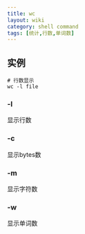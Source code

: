 ```yaml
---
title: wc
layout: wiki
category: shell command
tags: [统计,行数,单词数]
---
```



## 实例

~~~
# 行数显示
wc -l file
~~~

### -l

显示行数

### -c

显示bytes数

### -m

显示字符数

### -w

显示单词数

